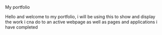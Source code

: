 My portfolio 

Hello and welcome to my portfolio, i will be using this to show and display the work i cna do to an active webpage as well as pages and applications i have completed 